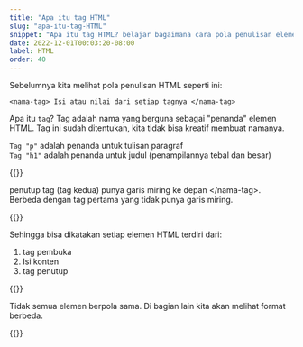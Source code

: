 ```yaml
---
title: "Apa itu tag HTML"
slug: "apa-itu-tag-HTML"
snippet: "Apa itu tag HTML? belajar bagaimana cara pola penulisan elemen elemen di HTML."
date: 2022-12-01T00:03:20-08:00
label: HTML
order: 40
---
```


Sebelumnya kita melihat pola penulisan HTML seperti ini:
```
<nama-tag> Isi atau nilai dari setiap tagnya </nama-tag>
```

Apa itu `tag`? Tag adalah nama yang berguna sebagai "penanda" elemen HTML. Tag ini sudah ditentukan, kita tidak bisa kreatif membuat namanya.

`Tag "p"` adalah penanda untuk tulisan paragraf  
`Tag "h1"` adalah penanda untuk judul (penampilannya tebal dan besar)

{{<alert class="warning">}}

<p> penutup tag (tag kedua) punya garis miring ke depan &lt;/nama-tag&gt;. <br>
Berbeda dengan tag pertama yang tidak punya garis miring.</p>
{{</alert>}}

Sehingga bisa dikatakan setiap elemen HTML terdiri dari:
1. tag pembuka
2. Isi konten
3. tag penutup

{{<alert class="info">}}

<p> Tidak semua elemen berpola sama. Di bagian lain kita akan melihat format berbeda.</p>
{{</alert>}}